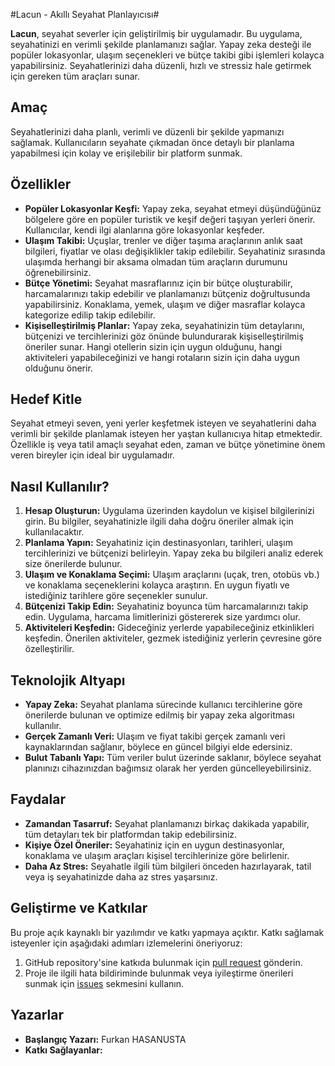 #Lacun - Akıllı Seyahat Planlayıcısı#

**Lacun**, seyahat severler için geliştirilmiş bir uygulamadır. Bu uygulama, seyahatinizi en verimli şekilde planlamanızı sağlar. Yapay zeka desteği ile popüler lokasyonlar, ulaşım seçenekleri ve bütçe takibi gibi işlemleri kolayca yapabilirsiniz. Seyahatlerinizi daha düzenli, hızlı ve stressiz hale getirmek için gereken tüm araçları sunar.

## Amaç
Seyahatlerinizi daha planlı, verimli ve düzenli bir şekilde yapmanızı sağlamak. Kullanıcıların seyahate çıkmadan önce detaylı bir planlama yapabilmesi için kolay ve erişilebilir bir platform sunmak.

## Özellikler
- **Popüler Lokasyonlar Keşfi:** Yapay zeka, seyahat etmeyi düşündüğünüz bölgelere göre en popüler turistik ve keşif değeri taşıyan yerleri önerir. Kullanıcılar, kendi ilgi alanlarına göre lokasyonlar keşfeder.
- **Ulaşım Takibi:** Uçuşlar, trenler ve diğer taşıma araçlarının anlık saat bilgileri, fiyatlar ve olası değişiklikler takip edilebilir. Seyahatiniz sırasında ulaşımda herhangi bir aksama olmadan tüm araçların durumunu öğrenebilirsiniz.
- **Bütçe Yönetimi:** Seyahat masraflarınız için bir bütçe oluşturabilir, harcamalarınızı takip edebilir ve planlamanızı bütçeniz doğrultusunda yapabilirsiniz. Konaklama, yemek, ulaşım ve diğer masraflar kolayca kategorize edilip takip edilebilir.
- **Kişiselleştirilmiş Planlar:** Yapay zeka, seyahatinizin tüm detaylarını, bütçenizi ve tercihlerinizi göz önünde bulundurarak kişiselleştirilmiş öneriler sunar. Hangi otellerin sizin için uygun olduğunu, hangi aktiviteleri yapabileceğinizi ve hangi rotaların sizin için daha uygun olduğunu önerir.

## Hedef Kitle
Seyahat etmeyi seven, yeni yerler keşfetmek isteyen ve seyahatlerini daha verimli bir şekilde planlamak isteyen her yaştan kullanıcıya hitap etmektedir. Özellikle iş veya tatil amaçlı seyahat eden, zaman ve bütçe yönetimine önem veren bireyler için ideal bir uygulamadır.

## Nasıl Kullanılır?
1. **Hesap Oluşturun:** Uygulama üzerinden kaydolun ve kişisel bilgilerinizi girin. Bu bilgiler, seyahatinizle ilgili daha doğru öneriler almak için kullanılacaktır.
2. **Planlama Yapın:** Seyahatiniz için destinasyonları, tarihleri, ulaşım tercihlerinizi ve bütçenizi belirleyin. Yapay zeka bu bilgileri analiz ederek size önerilerde bulunur.
3. **Ulaşım ve Konaklama Seçimi:** Ulaşım araçlarını (uçak, tren, otobüs vb.) ve konaklama seçeneklerini kolayca araştırın. En uygun fiyatlı ve istediğiniz tarihlere göre seçenekler sunulur.
4. **Bütçenizi Takip Edin:** Seyahatiniz boyunca tüm harcamalarınızı takip edin. Uygulama, harcama limitlerinizi göstererek size yardımcı olur.
5. **Aktiviteleri Keşfedin:** Gideceğiniz yerlerde yapabileceğiniz etkinlikleri keşfedin. Önerilen aktiviteler, gezmek istediğiniz yerlerin çevresine göre özelleştirilir.

## Teknolojik Altyapı
- **Yapay Zeka:** Seyahat planlama sürecinde kullanıcı tercihlerine göre önerilerde bulunan ve optimize edilmiş bir yapay zeka algoritması kullanılır.
- **Gerçek Zamanlı Veri:** Ulaşım ve fiyat takibi gerçek zamanlı veri kaynaklarından sağlanır, böylece en güncel bilgiyi elde edersiniz.
- **Bulut Tabanlı Yapı:** Tüm veriler bulut üzerinde saklanır, böylece seyahat planınızı cihazınızdan bağımsız olarak her yerden güncelleyebilirsiniz.

## Faydalar
- **Zamandan Tasarruf:** Seyahat planlamanızı birkaç dakikada yapabilir, tüm detayları tek bir platformdan takip edebilirsiniz.
- **Kişiye Özel Öneriler:** Seyahatiniz için en uygun destinasyonlar, konaklama ve ulaşım araçları kişisel tercihlerinize göre belirlenir.
- **Daha Az Stres:** Seyahatle ilgili tüm bilgileri önceden hazırlayarak, tatil veya iş seyahatinizde daha az stres yaşarsınız.

## Geliştirme ve Katkılar
Bu proje açık kaynaklı bir yazılımdır ve katkı yapmaya açıktır. Katkı sağlamak isteyenler için aşağıdaki adımları izlemelerini öneriyoruz:
1. GitHub repository'sine katkıda bulunmak için [pull request](https://help.github.com/en/articles/about-pull-requests) gönderin.
2. Proje ile ilgili hata bildiriminde bulunmak veya iyileştirme önerileri sunmak için [issues](link) sekmesini kullanın.

## Yazarlar
- **Başlangıç Yazarı:** Furkan HASANUSTA
- **Katkı Sağlayanlar:** 

